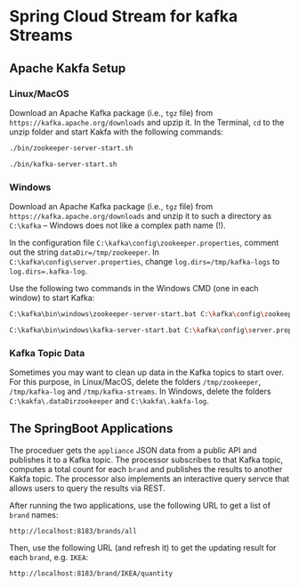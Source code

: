 # Spring Cloud Stream for kafka Streams

## Apache Kakfa Setup 
### Linux/MacOS
Download an Apache Kafka package (i.e., `tgz` file) from `https://kafka.apache.org/downloads` and upzip it.
In the Terminal, `cd` to the unzip folder and start Kakfa with the following commands:
```bash
./bin/zookeeper-server-start.sh
```
```bash
./bin/kafka-server-start.sh
```
 
### Windows 
Download an Apache Kafka package (i.e., `tgz` file) from `https://kafka.apache.org/downloads` and unzip it to 
such a directory as `C:\kafka` &ndash; 
Windows does not like a complex path name (!). 

In the configuration file `C:\kafka\config\zookeeper.properties`, comment out the string `dataDir=/tmp/zookeeper`. In `C:\kafka\config\server.properties`, change `log.dirs=/tmp/kafka-logs` to `log.dirs=.kafka-log`.

Use the following two commands in the Windows CMD (one in each window) to start Kafka:
```bash
C:\kafka\bin\windows\zookeeper-server-start.bat C:\kafka\config\zookeeper.properties
```
```bash
C:\kafka\bin\windows\kafka-server-start.bat C:\kafka\config\server.properties
```

### Kafka Topic Data
Sometimes you may want to clean up data in the Kafka topics to start over. For this purpose, in Linux/MacOS, delete the folders `/tmp/zookeeper`, `/tmp/kafka-log` and `/tmp/kafka-streams`. In Windows, delete the folders `C:\kakfa\.dataDirzookeeper` and `C:\kakfa\.kakfa-log`.

## The SpringBoot Applications 
The proceduer gets the `appliance` JSON data from a public API and publishes it to a Kafka topic. The processor subscribes to that Kafka topic, computes a total count for each `brand` and publishes the results to another Kakfa topic. The processor also implements an interactive query servce that allows users to query the results via REST.

After running the two applications, use the following URL to get a list of `brand` names:
```url
http://localhost:8183/brands/all
```
Then, use the following URL (and refresh it) to get the updating result for each `brand`, e.g. `IKEA`:
```url
http://localhost:8183/brand/IKEA/quantity
```
